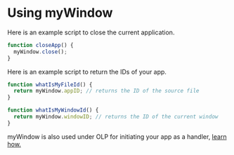 # Using myWindow

Here is an example script to close the current application.&#x20;

```javascript
function closeApp() {
  myWindow.close();
}
```

Here is an example script to return the IDs of your app.

```javascript
function whatIsMyFileId() {
  return myWindow.appID; // returns the ID of the source file
}

function whatIsMyWindowId() {
  return myWindow.windowID; // returns the ID of the current window
}
```

myWindow is also used under OLP for initiating your app as a handler, [learn how.](the-open-launch-protocol.md#using-olp-as-a-trigger)
